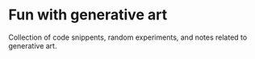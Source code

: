 # Fun with generative art
Collection of code snippents, random experiments, and notes related to generative art. 
